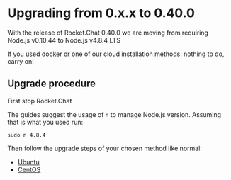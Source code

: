 # Upgrading from 0.x.x to 0.40.0

With the release of Rocket.Chat 0.40.0 we are moving from requiring Node.js v0.10.44 to Node.js v4.8.4 LTS

If you used docker or one of our cloud installation methods: nothing to do, carry on!

## Upgrade procedure

First stop Rocket.Chat

The guides suggest the usage of `n` to manage Node.js version. Assuming that is what you used run:

```
sudo n 4.8.4
```

Then follow the upgrade steps of your chosen method like normal:

- [Ubuntu](/installation/manual-installation/ubuntu/#update)
- [CentOS](/installation/manual-installation/centos/#update)
